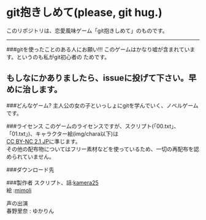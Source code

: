 git抱きしめて(please, git hug.)
===============

このリポジトリは、恋愛風味ゲーム「git抱きしめて」のものです。

-----
###gitを使ったことのある人にお願い!!!
このゲームはかなり嘘が含まれています。というのも私がgit初心者の
ためです。

もしなにかありましたら、issueに投げて下さい。早めに治します。
-----
###どんなゲーム?
主人公の女の子といっしょにgitを学んでいく、ノベルゲームです。

###ライセンス
このゲームのライセンスですが、スクリプト(「00.txt」、「01.txt」)、キャラクター絵(img/chara以下)は  
  [CC BY-NC 2.1 JP](http://creativecommons.org/licenses/by-nc/2.1/jp/)に準じます。  
  その他の配布物についてはフリー素材などを使っているため、一切の再配布を認められていません。  

###ダウンロード先

###製作者
  スクリプト、話:[kamera25](https://twitter.com/csc_kamera25)  
  絵 :[mimoli](http://mimoli.sakura.ne.jp/s2/)  

声の出演  
春野里奈 : ゆかりん
